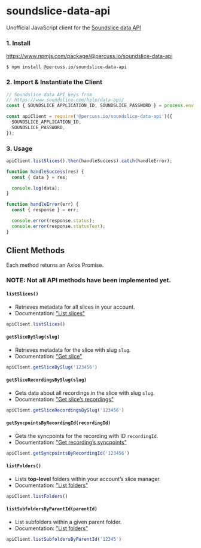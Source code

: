 # soundslice-data-api

Unofficial JavaScript client for the [Soundslice data API](https://www.soundslice.com/help/data-api/)

### 1. Install

https://www.npmjs.com/package/@percuss.io/soundslice-data-api

```shell
$ npm install @percuss.io/soundslice-data-api
```

### 2. Import & Instantiate the Client

```javascript
// Soundslice data API keys from
// https://www.soundslice.com/help/data-api/
const { SOUNDSLICE_APPLICATION_ID, SOUNDSLICE_PASSWORD } = process.env;

const apiClient = require('@percuss.io/soundslice-data-api')({
  SOUNDSLICE_APPLICATION_ID,
  SOUNDSLICE_PASSWORD,
});
```

### 3. Usage

```javascript
apiClient.listSlices().then(handleSuccess).catch(handleError);

function handleSuccess(res) {
  const { data } = res;

  console.log(data);
}

function handleError(err) {
  const { response } = err;

  console.error(response.status);
  console.error(response.statusText);
}
```

## Client Methods

Each method returns an Axios Promise.

### **NOTE:** Not all API methods have been implemented yet.

#### `listSlices()`

- Retrieves metadata for all slices in your account.
- Documentation: ["List slices"](https://www.soundslice.com/help/data-api/#listslices)

```javascript
apiClient.listSlices()
```

#### `getSliceBySlug(slug)`

- Retrieves metadata for the slice with slug `slug`.
- Documentation: ["Get slice"](https://www.soundslice.com/help/data-api/#getslice)

```javascript
apiClient.getSliceBySlug('123456')
```

#### `getSliceRecordingsBySlug(slug)`

- Gets data about all recordings in the slice with slug `slug`.
- Documentation: ["Get slice’s recordings"](https://www.soundslice.com/help/data-api/#getrecordings)


```javascript
apiClient.getSliceRecordingsBySlug('123456')
```

#### `getSyncpointsByRecordingId(recordingId)`

- Gets the syncpoints for the recording with ID `recordingId`.
- Documentation: ["Get recording’s syncpoints"](https://www.soundslice.com/help/data-api/#getsyncpoints)


```javascript
apiClient.getSyncpointsByRecordingId('123456')
```

#### `listFolders()`

- Lists **top-level** folders within your account’s slice manager.
- Documentation: ["List folders"](https://www.soundslice.com/help/data-api/#listfolders)


```javascript
apiClient.listFolders()
```

#### `listSubfoldersByParentId(parentId)`

- List subfolders within a given parent folder.
- Documentation: ["List folders"](https://www.soundslice.com/help/data-api/#listfolders)


```javascript
apiClient.listSubfoldersByParentId('12345')
```
